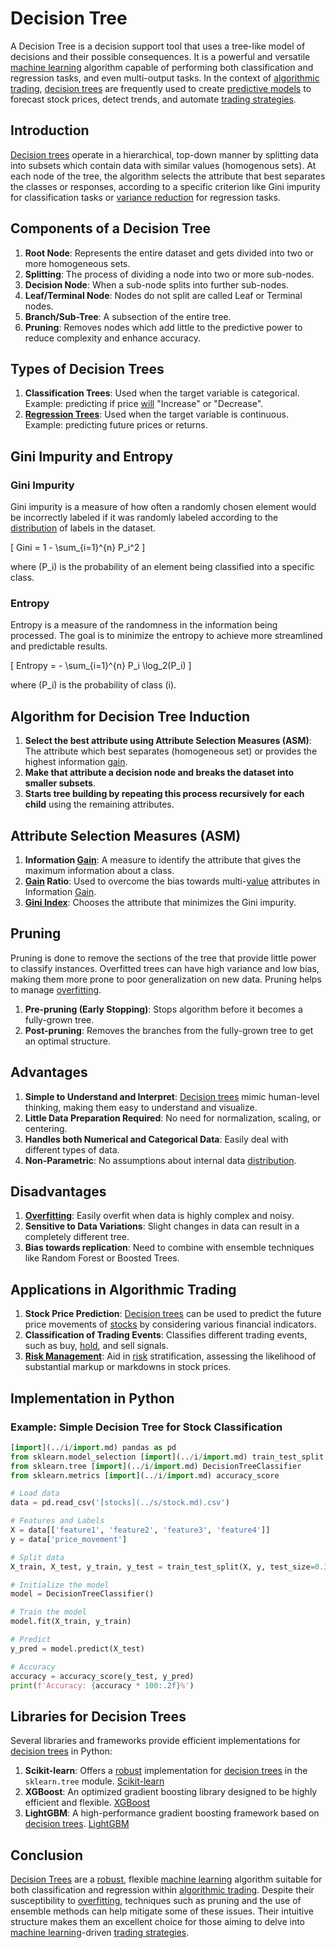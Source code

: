# Decision Tree

A Decision Tree is a decision support tool that uses a tree-like model of decisions and their possible consequences. It is a powerful and versatile [machine learning](../m/machine_learning.md) algorithm capable of performing both classification and regression tasks, and even multi-output tasks. In the context of [algorithmic trading](../a/accountability.md), [decision trees](../d/decision_trees.md) are frequently used to create [predictive models](../p/predictive_models_in_trading.md) to forecast stock prices, detect trends, and automate [trading strategies](../t/trading_strategies.md). 

## Introduction

[Decision trees](../d/decision_trees.md) operate in a hierarchical, top-down manner by splitting data into subsets which contain data with similar values (homogenous sets). At each node of the tree, the algorithm selects the attribute that best separates the classes or responses, according to a specific criterion like Gini impurity for classification tasks or [variance reduction](../v/variance_reduction.md) for regression tasks. 

## Components of a Decision Tree

1. **Root Node**: Represents the entire dataset and gets divided into two or more homogeneous sets.
2. **Splitting**: The process of dividing a node into two or more sub-nodes.
3. **Decision Node**: When a sub-node splits into further sub-nodes.
4. **Leaf/Terminal Node**: Nodes do not split are called Leaf or Terminal nodes.
5. **Branch/Sub-Tree**: A subsection of the entire tree.
6. **Pruning**: Removes nodes which add little to the predictive power to reduce complexity and enhance accuracy.

## Types of Decision Trees

1. **Classification Trees**: Used when the target variable is categorical. Example: predicting if price [will](../w/will.md) "Increase" or "Decrease".
2. **[Regression Trees](../r/regression_trees_in_trading.md)**: Used when the target variable is continuous. Example: predicting future prices or returns.

## Gini Impurity and Entropy

### Gini Impurity

Gini impurity is a measure of how often a randomly chosen element would be incorrectly labeled if it was randomly labeled according to the [distribution](../d/distribution.md) of labels in the dataset.

\[
Gini = 1 - \sum_{i=1}^{n} P_i^2
\]

where \(P_i\) is the probability of an element being classified into a specific class.

### Entropy

Entropy is a measure of the randomness in the information being processed. The goal is to minimize the entropy to achieve more streamlined and predictable results.

\[
Entropy = - \sum_{i=1}^{n} P_i \log_2(P_i)
\]

where \(P_i\) is the probability of class \(i\).

## Algorithm for Decision Tree Induction

1. **Select the best attribute using Attribute Selection Measures (ASM)**: The attribute which best separates (homogeneous set) or provides the highest information [gain](../g/gain.md).
2. **Make that attribute a decision node and breaks the dataset into smaller subsets**.
3. **Starts tree building by repeating this process recursively for each child** using the remaining attributes.

## Attribute Selection Measures (ASM)

1. **Information [Gain](../g/gain.md)**: A measure to identify the attribute that gives the maximum information about a class.
2. **[Gain](../g/gain.md) Ratio**: Used to overcome the bias towards multi-[value](../v/value.md) attributes in Information [Gain](../g/gain.md).
3. **[Gini Index](../g/gini_index.md)**: Chooses the attribute that minimizes the Gini impurity.

## Pruning

Pruning is done to remove the sections of the tree that provide little power to classify instances. Overfitted trees can have high variance and low bias, making them more prone to poor generalization on new data. Pruning helps to manage [overfitting](../o/overfitting.md).

1. **Pre-pruning (Early Stopping)**: Stops algorithm before it becomes a fully-grown tree.
2. **Post-pruning**: Removes the branches from the fully-grown tree to get an optimal structure.

## Advantages

1. **Simple to Understand and Interpret**: [Decision trees](../d/decision_trees.md) mimic human-level thinking, making them easy to understand and visualize.
2. **Little Data Preparation Required**: No need for normalization, scaling, or centering.
3. **Handles both Numerical and Categorical Data**: Easily deal with different types of data.
4. **Non-Parametric**: No assumptions about internal data [distribution](../d/distribution.md).

## Disadvantages

1. **[Overfitting](../o/overfitting.md)**: Easily overfit when data is highly complex and noisy.
2. **Sensitive to Data Variations**: Slight changes in data can result in a completely different tree.
3. **Bias towards replication**: Need to combine with ensemble techniques like Random Forest or Boosted Trees.

## Applications in Algorithmic Trading

1. **Stock Price Prediction**: [Decision trees](../d/decision_trees.md) can be used to predict the future price movements of [stocks](../s/stock.md) by considering various financial indicators.
2. **Classification of Trading Events**: Classifies different trading events, such as buy, [hold](../h/hold.md), and sell signals.
3. **[Risk Management](../r/risk_management.md)**: Aid in [risk](../r/risk.md) stratification, assessing the likelihood of substantial markup or markdowns in stock prices.

## Implementation in Python

### Example: Simple Decision Tree for Stock Classification

```python
[import](../i/import.md) pandas as pd
from sklearn.model_selection [import](../i/import.md) train_test_split
from sklearn.tree [import](../i/import.md) DecisionTreeClassifier
from sklearn.metrics [import](../i/import.md) accuracy_score

# Load data
data = pd.read_csv('[stocks](../s/stock.md).csv')

# Features and Labels
X = data[['feature1', 'feature2', 'feature3', 'feature4']]
y = data['price_movement']

# Split data
X_train, X_test, y_train, y_test = train_test_split(X, y, test_size=0.3, random_state=42)

# Initialize the model
model = DecisionTreeClassifier()

# Train the model
model.fit(X_train, y_train)

# Predict
y_pred = model.predict(X_test)

# Accuracy
accuracy = accuracy_score(y_test, y_pred)
print(f'Accuracy: {accuracy * 100:.2f}%')
```

## Libraries for Decision Trees

Several libraries and frameworks provide efficient implementations for [decision trees](../d/decision_trees.md) in Python:

1. **Scikit-learn**: Offers a [robust](../r/robust.md) implementation for [decision trees](../d/decision_trees.md) in the `sklearn.tree` module. [Scikit-learn](https://scikit-learn.org/stable/modules/tree.html)
2. **XGBoost**: An optimized gradient boosting library designed to be highly efficient and flexible. [XGBoost](https://xgboost.readthedocs.io/)
3. **LightGBM**: A high-performance gradient boosting framework based on [decision trees](../d/decision_trees.md). [LightGBM](https://lightgbm.readthedocs.io/)

## Conclusion

[Decision Trees](../d/decision_trees.md) are a [robust](../r/robust.md), flexible [machine learning](../m/machine_learning.md) algorithm suitable for both classification and regression within [algorithmic trading](../a/accountability.md). Despite their susceptibility to [overfitting](../o/overfitting.md), techniques such as pruning and the use of ensemble methods can help mitigate some of these issues. Their intuitive structure makes them an excellent choice for those aiming to delve into [machine learning](../m/machine_learning.md)-driven [trading strategies](../t/trading_strategies.md).